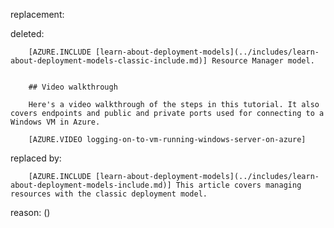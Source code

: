 replacement:

deleted:

		[AZURE.INCLUDE [learn-about-deployment-models](../includes/learn-about-deployment-models-classic-include.md)] Resource Manager model.
		
		
		## Video walkthrough
		
		Here's a video walkthrough of the steps in this tutorial. It also covers endpoints and public and private ports used for connecting to a Windows VM in Azure.
		
		[AZURE.VIDEO logging-on-to-vm-running-windows-server-on-azure]

replaced by:

		[AZURE.INCLUDE [learn-about-deployment-models](../includes/learn-about-deployment-models-include.md)] This article covers managing resources with the classic deployment model.

reason: ()

